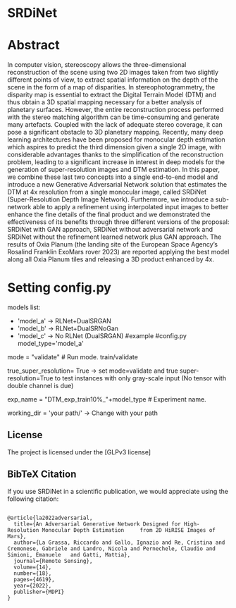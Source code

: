 # SRDiNet
# Abstract
In computer vision, stereoscopy allows the three-dimensional reconstruction of the scene using two 2D images taken from two slightly different points of view, to extract spatial information on the depth of the scene in the form of a map of disparities.
In stereophotogrammetry, the disparity map is essential to extract the Digital Terrain Model (DTM) and thus obtain a 3D spatial mapping necessary for a better analysis of planetary surfaces.
However, the entire reconstruction process performed with the stereo matching algorithm can be time-consuming and generate many artefacts. Coupled with the lack of adequate stereo coverage, it can pose a significant obstacle to 3D planetary mapping.
Recently, many deep learning architectures have been proposed for monocular depth estimation which aspires to predict the third dimension given a single 2D image, with considerable advantages thanks to the simplification of the reconstruction problem, leading to a significant increase in interest in deep models for the generation of super-resolution images and DTM estimation.
In this paper, we combine these last two concepts into a single end-to-end model and introduce a new Generative Adversarial Network solution that estimates the DTM at 4x resolution from a single monocular image, called SRDiNet (Super-Resolution Depth Image Network).
Furthermore, we introduce a sub-network able to apply a refinement using interpolated input images to better enhance the fine details of the final product and we demonstrated the effectiveness of its benefits through three different versions of the proposal: SRDiNet with GAN approach, SRDiNet without adversarial network and SRDiNet without the refinement learned network plus GAN approach.
The results of Oxia Planum (the landing site of the European Space Agency’s Rosalind Franklin ExoMars rover 2023) are reported applying the best model along all Oxia Planum tiles and releasing a 3D product enhanced by 4x.


# Setting config.py
models list:
* 'model_a' -> RLNet+DualSRGAN
* 'model_b' -> RLNet+DualSRNoGan
* 'model_c' -> No RLNet (DualSRGAN)
#example
#config.py
model_type='model_a'

mode             = "validate"                 # Run mode. train/validate

true_super_resolution= True  -> set mode=validate and true super-resolution=True to test instances with only gray-scale input (No tensor with double channel is due)

exp_name         = "DTM_exp_train10%_"+model_type             # Experiment name.

working_dir = 'your path/' -> Change with your path

## License

The project is licensed under the [GLPv3 license]


## BibTeX Citation

If you use SRDiNet in a scientific publication, we would appreciate using the following citation:

```

@article{la2022adversarial,
  title={An Adversarial Generative Network Designed for High-Resolution Monocular Depth Estimation     from 2D HiRISE Images of Mars},
  author={La Grassa, Riccardo and Gallo, Ignazio and Re, Cristina and Cremonese, Gabriele and Landro, Nicola and Pernechele, Claudio and Simioni, Emanuele   and Gatti, Mattia},
  journal={Remote Sensing},
  volume={14},
  number={18},
  pages={4619},
  year={2022},
  publisher={MDPI}
}



